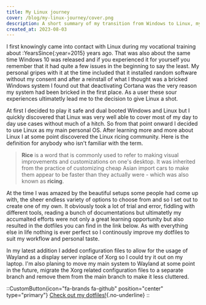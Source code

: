 ```yaml
---
title: My Linux journey
cover: /blog/my-linux-journey/cover.png
description: A short summary of my transition from Windows to Linux, my experiences on they way and my plans moving forward.
created_at: 2023-08-03
---
```


I first knowingly came into contact with Linux during my vocational training about :YearsSince{:year=2015} years ago. That was also about the same time Windows 10 was released and if you experienced it for yourself you remember that it had quite a few issues in the beginning to say the least. My personal gripes with it at the time included that it installed random software without my consent and after a reinstall of what I thought was a bricked Windows system I found out that deactivating Cortana was the very reason my system had been bricked in the first place. As a user these sour experiences ultimatetly lead me to the decision to give Linux a shot.

At first I decided to play it safe and dual booted Windows and Linux but I quickly discovered that Linux was very well able to cover most of my day to day use cases without much of a hitch. So from that point onward I decided to use Linux as my main personal OS. After learning more and more about Linux I at some point discovered the Linux ricing community. Here is the definition for anybody who isn't familiar with the term.

> **Rice** is a word that is commonly used to refer to making visual improvements and customizations on one's desktop. It was inherited from the practice of customizing cheap Asian import cars to make them appear to be faster than they actually were - which was also known as **ricing**.

At the time I was amazed by the beautiful setups some people had come up with, the sheer endless variety of options to choose from and so I set out to create one of my own. It obviously took a lot of trial and error, fiddling with different tools, reading a bunch of documentations but ultimatetly my accumalted efforts were not only a great learning opportunity but also resulted in the dotfiles you can find in the link below. As with everything else in life nothing is ever perfect so I continously improve my dotfiles to suit my workflow and personal taste.

In my latest addition I added configuration files to allow for the usage of Wayland as a display server inplace of Xorg so I could try it out on my laptop. I'm also planing to move my main system to Wayland at some point in the future, migrate the Xorg related configuration files to a separate branch and remove them from the main branch to make it less cluttered.

::CustomButton{icon="fa-brands fa-github" position="center" type="primary"}
  [Check out my dotfiles!](https://github.com/saiba-tenpura/dotfiles){.no-underline}
::
